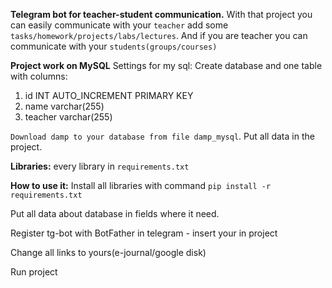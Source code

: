 ﻿**Telegram bot for teacher-student communication.**
With that project you can easily communicate with your `teacher` add some `tasks/homework/projects/labs/lectures`. And if you are teacher you can communicate with your `students(groups/courses)`

**Project work on MySQL**
Settings for my sql:
Create database and one table with columns:

 1. id INT AUTO_INCREMENT PRIMARY KEY
 2. name varchar(255)
 3. teacher varchar(255)

`Download damp to your database from file damp_mysql`.
Put all data in the project.


**Libraries:** every library in `requirements.txt`


**How to use it:**
Install all libraries with command 
`pip install -r requirements.txt`

Put all data about database in fields where it need.

Register tg-bot with BotFather in telegram - insert your in project

Change all links to yours(e-journal/google disk)

Run project